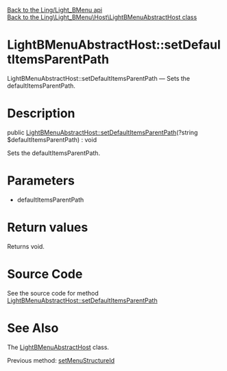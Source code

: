 [Back to the Ling/Light_BMenu api](https://github.com/lingtalfi/Light_BMenu/blob/master/doc/api/Ling/Light_BMenu.md)<br>
[Back to the Ling\Light_BMenu\Host\LightBMenuAbstractHost class](https://github.com/lingtalfi/Light_BMenu/blob/master/doc/api/Ling/Light_BMenu/Host/LightBMenuAbstractHost.md)


LightBMenuAbstractHost::setDefaultItemsParentPath
================



LightBMenuAbstractHost::setDefaultItemsParentPath — Sets the defaultItemsParentPath.




Description
================


public [LightBMenuAbstractHost::setDefaultItemsParentPath](https://github.com/lingtalfi/Light_BMenu/blob/master/doc/api/Ling/Light_BMenu/Host/LightBMenuAbstractHost/setDefaultItemsParentPath.md)(?string $defaultItemsParentPath) : void




Sets the defaultItemsParentPath.




Parameters
================


- defaultItemsParentPath

    


Return values
================

Returns void.








Source Code
===========
See the source code for method [LightBMenuAbstractHost::setDefaultItemsParentPath](https://github.com/lingtalfi/Light_BMenu/blob/master/Host/LightBMenuAbstractHost.php#L88-L91)


See Also
================

The [LightBMenuAbstractHost](https://github.com/lingtalfi/Light_BMenu/blob/master/doc/api/Ling/Light_BMenu/Host/LightBMenuAbstractHost.md) class.

Previous method: [setMenuStructureId](https://github.com/lingtalfi/Light_BMenu/blob/master/doc/api/Ling/Light_BMenu/Host/LightBMenuAbstractHost/setMenuStructureId.md)<br>

